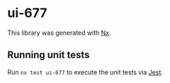 # ui-677

This library was generated with [Nx](https://nx.dev).

## Running unit tests

Run `nx test ui-677` to execute the unit tests via [Jest](https://jestjs.io).
